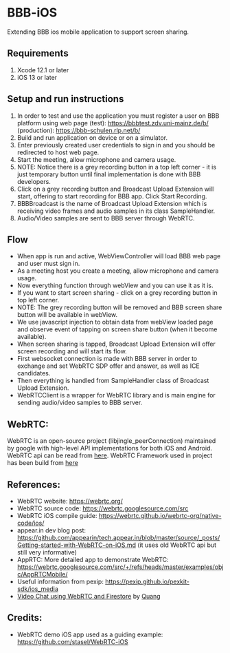 # BBB-iOS
Extending BBB ios mobile application to support screen sharing.

## Requirements
1. Xcode 12.1 or later
2. iOS 13 or later


## Setup and run instructions
1. In order to test and use the application you must register a user on BBB platform using web page 
    (test): https://bbbtest.zdv.uni-mainz.de/b/
    (production): https://bbb-schulen.rlp.net/b/
2. Build and run application on device or on a simulator.
3. Enter previously created user credentials to sign in and you should be redirected to host web page.
4. Start the meeting, allow microphone and camera usage.
5. NOTE: Notice there is a grey recording button in a top left corner - it is just temporary button until final implementation is done with BBB developers.
6. Click on a grey recording button and Broadcast Upload Extension will start, offering to start recording for BBB app. Click Start Recording.
7. BBBBroadcast is the name of Broadcast Upload Extension which is receiving video frames and audio samples in its class SampleHandler. 
8. Audio/Video samples are sent to BBB server through WebRTC.


## Flow
* When app is run and active, WebViewController will load BBB web page and user must sign in.
* As a meeting host you create a meeting, allow microphone and camera usage.
* Now everything function through webView and you can use it as it is.
* If you want to start screen sharing - click on a grey recording button in top left corner.
* NOTE: The grey recording button will be removed and BBB screen share button will be available in webView.
* We use javascript injection to obtain data from webView loaded page and observe event of tapping on screen share button (when it become available).
* When screen sharing is tapped, Broadcast Upload Extension will offer screen recording and will start its flow.
* First websocket connection is made with BBB server in order to exchange and set WebRTC SDP offer and answer, as well as ICE candidates.
* Then everything is handled from SampleHandler class of Broadcast Upload Extension.
* WebRTCClient is a wrapper for WebRTC library and is main engine for sending audio/video samples to BBB server.


## WebRTC:
WebRTC is an open-source project (libjingle_peerConnection) maintained by google with high-level API implementations for both iOS and Android. 
WebRTC api can be read from [here](https://developer.mozilla.org/en-US/docs/Web/API/WebRTC_API).
WebRTC Framework used in project has been build from [here](https://github.com/stasel/WebRTC)


## References:
* WebRTC website: https://webrtc.org/
* WebRTC source code: https://webrtc.googlesource.com/src
* WebRTC iOS compile guide: https://webrtc.github.io/webrtc-org/native-code/ios/
* appear.in dev blog post: https://github.com/appearin/tech.appear.in/blob/master/source/_posts/Getting-started-with-WebRTC-on-iOS.md (it uses old WebRTC api but still very informative)
* AppRTC: More detailed app to demonstrate WebRTC: https://webrtc.googlesource.com/src/+/refs/heads/master/examples/objc/AppRTCMobile/
* Useful information from pexip: https://pexip.github.io/pexkit-sdk/ios_media
* [Video Chat using WebRTC and Firestore](https://medium.com/@quangtqag/video-chat-using-webrtc-and-firestore-a925de6f89f4) by [Quang](https://github.com/quangtqag)


## Credits:
* WebRTC demo iOS app used as a guiding example: https://github.com/stasel/WebRTC-iOS
